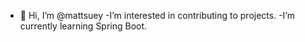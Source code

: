 - 👋 Hi, I’m @mattsuey
  -I’m interested in contributing to projects.
  -I’m currently learning Spring Boot.

